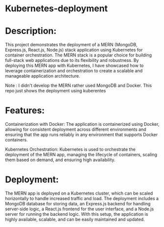 # Kubernetes-deployment

# Description:
This project demonstrates the deployment of a MERN (MongoDB, Express.js, React.js, Node.js) stack application using Kubernetes for container orchestration. The MERN stack is a popular choice for building full-stack web applications due to its flexibility and robustness. By deploying this MERN app with Kubernetes, I have showcased how to leverage containerization and orchestration to create a scalable and manageable application architecture. 

Note : I didn't develop the MERN rather used MongoDB and Docker. This repo just shows the deployment using kuberentes 

# Features:

Containerization with Docker: 
The application is containerized using Docker, allowing for consistent deployment across different environments and ensuring that the app runs reliably in any environment that supports Docker containers.

Kubernetes Orchestration: 
Kubernetes is used to orchestrate the deployment of the MERN app, managing the lifecycle of containers, scaling them based on demand, and ensuring high availability.

# Deployment:
The MERN app is deployed on a Kubernetes cluster, which can be scaled horizontally to handle increased traffic and load. The deployment includes a MongoDB database for storing data, an Express.js backend for handling server-side logic, a React.js frontend for the user interface, and a Node.js server for running the backend logic. With this setup, the application is highly available, scalable, and can be easily maintained and updated.
